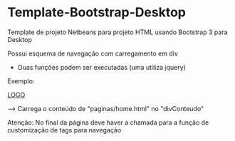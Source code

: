 # Template-Bootstrap-Desktop
Template de projeto Netbeans para projeto HTML usando Bootstrap 3 para Desktop

Possui esquema de navegação com carregamento em div
- Duas funções podem ser executadas (uma utiliza jquery)

Exemplo:

<a href="paginas/home.html" data-div="divConteudo" class="navbar-brand">LOGO</a>

--> Carrega o conteúdo de "paginas/home.html" no "divConteudo"

Atenção:
No final da página deve haver a chamada para a função de customização de tags para navegação

<script>
 customizaNavigacaoJQuery();
</script>

